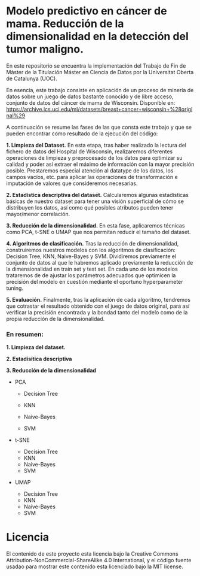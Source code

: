 # Modelo predictivo en cáncer de mama. Reducción de la dimensionalidad en la detección del tumor maligno.

En este repositorio se encuentra la implementación del Trabajo de Fin de Máster de la Titulación Máster en Ciencia de Datos por la Universitat Oberta de Catalunya (UOC).

En esencia, este trabajo consiste en aplicación de un proceso de minería de datos sobre un juego de datos bastante conocido y de libre acceso, conjunto de datos del cáncer de mama de Wisconsin.
Disponible en: https://archive.ics.uci.edu/ml/datasets/breast+cancer+wisconsin+%28original%29

A continuación se resume las fases de las que consta este trabajo y que se pueden encontrar como resultado de la ejecución del código:

**1. Limpieza del Dataset.** En esta etapa, tras haber realizado la lectura del fichero de datos del Hospital de Wisconsin, realizaremos diferentes operaciones de limpieza y preprocesado de los datos para optimizar su calidad y poder así extraer el máximo de información con la mayor precisión posible. Prestaremos especial atención al datatype de los datos, los campos vacíos, etc. para aplicar las operaciones de transformación e imputación de valores que consideremos necesarias.

**2. Estadística descriptiva del dataset.** Calcularemos algunas estadísticas básicas de nuestro dataset para tener una visión superficial de cómo se distribuyen los datos, así como qué posibles atributos pueden tener mayor/menor correlación.

**3. Reducción de la dimensionalidad.** En esta fase, aplicaremos técnicas como PCA, t-SNE o UMAP que nos permitan reducir el tamaño del dataset.

**4. Algoritmos de clasificación.** Tras la reducción de dimensionalidad, construiremos nuestros modelos con los algoritmos de clasificación: Decision Tree, KNN, Naive-Bayes y SVM. Dividiremos previamente el conjunto de datos al que le habremos aplicado previamente la reducción de la dimensionalidad en train set y test set. En cada uno de los modelos trataremos de de ajustar los parámetros adecuados que optimicen la precisión del modelo en cuestión mediante el oportuno hyperparameter tuning.

**5. Evaluación.** Finalmente, tras la aplicación de cada algoritmo, tendremos que cotrastar el resultado obtenido con el juego de datos original, para así verificar la precisión encontrada y la bondad tanto del modelo como de la propia reducción de la dimensionalidad.


### En resumen:

**1. Limpieza del dataset.**

**2. Estadísitica descriptiva**

**3. Reducción de la dimensionalidad**

 - PCA
  
    - Decision Tree

    - KNN

    - Naive-Bayes

    - SVM

- t-SNE

    - Decision Tree
    - KNN
    - Naive-Bayes
    - SVM
    
- UMAP

    - Decision Tree
    - KNN
    - Naive-Bayes
    - SVM






# Licencia

El contenido de este proyecto esta licencia bajo la Creative Commons Attribution-NonCommercial-ShareAlike 4.0 International, y el código fuente usadao para mostrar este contenido esta licenciado bajo la MIT license.
